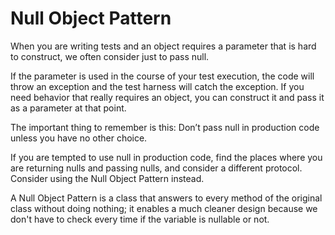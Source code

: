 # Null Object Pattern

When you are writing tests and an object requires a parameter that is hard to construct, we often consider just to pass null.

If the parameter is used in the course of your test execution, the code will throw an exception and the test harness will catch the exception. If you need behavior that really requires an object, you can construct it and pass it as a parameter at that point.

The important thing to remember is this: Don’t pass null in production code unless you have no other choice.

If you are tempted to use null in production code, find the places where you are returning nulls and passing nulls, and consider a different protocol. Consider using the Null Object Pattern instead.

A Null Object Pattern is a class that answers to every method of the original class without doing nothing; it enables a much cleaner design because we don't have to check every time if the variable is nullable or not.
